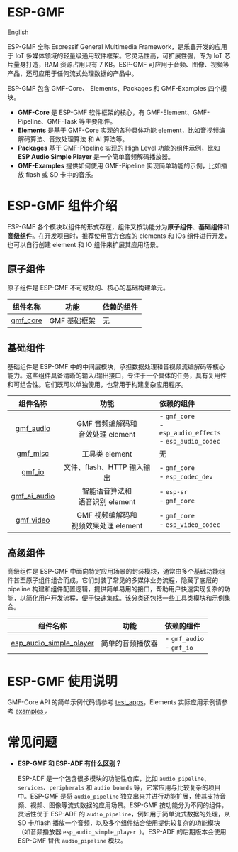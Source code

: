 # ESP-GMF
[English](./README.md)

ESP-GMF 全称 Espressif General Multimedia Framework，是乐鑫开发的应用于 IoT 多媒体领域的轻量级通用软件框架。它灵活性高，可扩展性强，专为 IoT 芯片量身打造，RAM 资源占用只有 7 KB。ESP-GMF 可应用于音频、图像、视频等产品，还可应用于任何流式处理数据的产品中。

ESP-GMF 包含 GMF-Core、 Elements、Packages 和 GMF-Examples 四个模块。

- **GMF-Core** 是 ESP-GMF 软件框架的核心，有 GMF-Element、GMF-Pipeline、GMF-Task 等主要部件。
- **Elements** 是基于 GMF-Core 实现的各种具体功能 element，比如音视频编解码算法、音效处理算法 和 AI 算法等。
- **Packages** 基于 GMF-Pipeline 实现的 High Level 功能的组件示例，比如 **ESP Audio Simple Player** 是一个简单音频解码播放器。
- **GMF-Examples** 提供如何使用 GMF-Pipeline 实现简单功能的示例，比如播放 flash 或 SD 卡中的音乐。

# ESP-GMF 组件介绍

ESP-GMF 各个模块以组件的形式存在，组件又按功能分为**原子组件**、**基础组件**和**高级组件**。在开发项目时，推荐使用官方仓库的 elements 和 IOs 组件进行开发，也可以自行创建 element 和 IO 组件来扩展其应用场景。

## 原子组件

原子组件是 ESP-GMF 不可或缺的、核心的基础构建单元。

|  组件名称 |  功能 | 依赖的组件  |
| :------------: | :------------:|:------------ |
|  [gmf_core](./gmf_core) | GMF 基础框架  |  无 |

## 基础组件

基础组件是 ESP-GMF 中的中间层模块，承担数据处理和音视频流编解码等核心能力。这些组件具备清晰的输入/输出接口，专注于一个具体的任务，具有复用性和可组合性。它们既可以单独使用，也常用于构建复杂应用程序。

|  组件名称 |  功能 | 依赖的组件  |
| :------------: | :------------:|:------------ |
|  [gmf_audio](./elements/gmf_audio) | GMF 音频编解码和<br>音效处理 element  | - `gmf_core`<br>- `esp_audio_effects`<br> - `esp_audio_codec` |
|  [gmf_misc](./elements/gmf_misc) | 工具类 element   | 无  |
|  [gmf_io](./elements/gmf_io) | 文件、flash、HTTP 输入输出  | - `gmf_core`<br>- `esp_codec_dev`  |
|  [gmf_ai_audio](./elements/gmf_ai_audio) | 智能语音算法和<br>语音识别 element | - `esp-sr`<br>- `gmf_core` |
|  [gmf_video](./elements/gmf_video) | GMF 视频编解码和<br>视频效果处理 element  | - `gmf_core`<br>- `esp_video_codec` |

## 高级组件

高级组件是 ESP-GMF 中面向特定应用场景的封装模块，通常由多个基础功能组件甚至原子组件组合而成。它们封装了常见的多媒体业务流程，隐藏了底层的 pipeline 构建和组件配置逻辑，提供简单易用的接口，帮助用户快速实现复杂的功能，以简化用户开发流程，便于快速集成。该分类还包括一些工具类模块和示例集合。

|  组件名称 |  功能 | 依赖的组件  |
| :------------: | :------------:|:------------ |
|  [esp_audio_simple_player](./packages/esp_audio_simple_player) | 简单的音频播放器 | - `gmf_audio`<br>- `gmf_io` |

# ESP-GMF 使用说明

GMF-Core API 的简单示例代码请参考 [test_apps](./gmf_core/test_apps/main/cases/gmf_pool_test.c)，Elements 实际应用示例请参考 [ examples ](./gmf_examples/basic_examples/)。

# 常见问题

- **ESP-GMF 和 ESP-ADF 有什么区别？**

  ESP-ADF 是一个包含很多模块的功能性仓库，比如 `audio_pipeline`、`services`、`peripherals` 和 `audio boards` 等，它常应用与比较复杂的项目中。ESP-GMF 是将 `audio_pipeline` 独立出来并进行功能扩展，使其支持音频、视频、图像等流式数据的应用场景。ESP-GMF 按功能分为不同的组件，灵活性优于 ESP-ADF 的 `audio_pipeline`，例如用于简单流式数据的处理，从 SD 卡/flash 播放一个音频，以及多个组件结合使用提供较复杂的功能模块（如音频播放器 `esp_audio_simple_player `）。ESP-ADF 的后期版本会使用 ESP-GMF 替代 `audio_pipeline` 模块。
